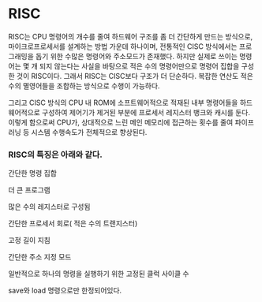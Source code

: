 

# RISC

RISC는 CPU 명령어의 개수를 줄여 하드웨어 구조를 좀 더 간단하게 만드는 방식으로, 마이크로프로세서를 설계하는 방법 가운데 하나이며, 전통적인 CISC 방식에서는 프로그래밍을 돕기 위한 수많은 명령어와 주소모드가 존재했다. 하지만 실제로 쓰이는 명령어는 몇 개 되지 않는다는 사실을 바탕으로 적은 수의 명령어만으로 명령어 집합을 구성한 것이 RISC이다. 그래서 RISC는 CISC보다 구조가 더 단순하다. 복잡한 연산도 적은 수의 멸영어들을 조합하는 방식으로 수행이 가능하다.

그리고 CISC 방식의 CPU 내 ROM에 소프트웨어적으로 적재된 내부 명령어들을 하드웨어적으로 구성하여 제어기가 제거된 부분에 프로세서 레지스터 뱅크와 캐시를 둔다. 이렇게 함으로써 CPU가, 상대적으로 느린 메인 메모리에 접근하는 횟수를 줄여 파이프러닝 등 시스템 수행속도가 전체적으로 향상된다.





### RISC의 특징은 아래와 같다.

간단한 명령 집합

더 큰 프로그램

많은 수의 레지스터로 구성됨

간단한 프로세서 회로( 적은 수의 트랜지스터)

고정 길이 지침

간단한 주소 지정 모드

일반적으로 하나의 명령을 실행하기 위한 고정된 클럭 사이클 수

save와 load 명령으로만 한정되어있다.

